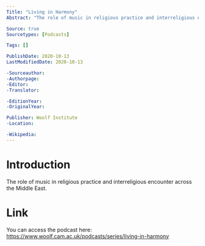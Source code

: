 ```yaml
---
Title: "Living in Harmony"
Abstract: "The role of music in religious practice and interreligious encounter across the Middle East."

Source: true
Sourcetypes: [Podcasts]

Tags: []

PublishDate: 2020-10-13
LastModifiedDate: 2020-10-13

-Sourceauthor:
-Authorpage:
-Editor:
-Translator:

-EditionYear:
-OriginalYear:

Publisher: Woolf Institute
-Location:

-Wikipedia:
---
```

# Introduction
The role of music in religious practice and interreligious encounter across the Middle East.

# Link
You can access the podcast here: https://www.woolf.cam.ac.uk/podcasts/series/living-in-harmony